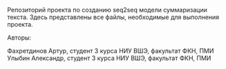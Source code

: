 Репозиторий проекта по созданию seq2seq модели суммаризации текста. Здесь представлены все файлы, необходимые для выполнения проекта.

Авторы:

Фахретдинов Артур, студент 3 курса НИУ ВШЭ, факультат ФКН, ПМИ
Улыбин Александр, студент 3 курса НИУ ВШЭ, факультат ФКН, ПМИ
